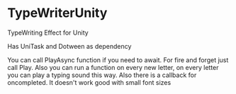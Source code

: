 # TypeWriterUnity
TypeWriting Effect for Unity

Has UniTask and Dotween as dependency

You can call PlayAsync function if you need to await. For fire and forget just call Play. Also you can run a function on every new letter, on every letter you can play a typing sound this way. Also there is a callback for oncompleted. It doesn't work good with small font sizes
